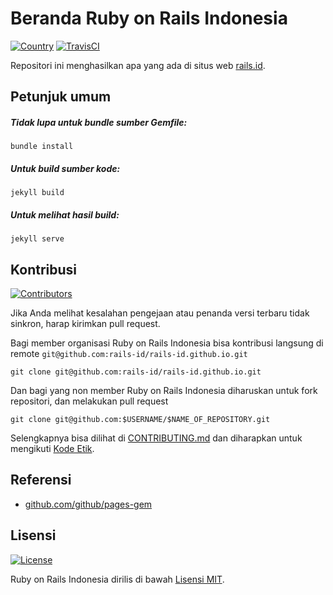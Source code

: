 # Beranda Ruby on Rails Indonesia

[![Country](https://img.shields.io/badge/country-indonesia-blue.svg)](https://en.wikipedia.org/wiki/Indonesia)
[![TravisCI](https://api.travis-ci.org/rails-id/rails-id.github.io.svg)](https://travis-ci.org/rails-id/rails-id.github.io)

Repositori ini menghasilkan apa yang ada di situs web [rails.id](http://rails.id).

## Petunjuk umum

##### Tidak lupa untuk bundle sumber Gemfile:
```
bundle install
```

##### Untuk build sumber kode:
```
jekyll build
```

##### Untuk melihat hasil build:
```
jekyll serve
```

## Kontribusi

[![Contributors](https://img.shields.io/github/contributors/rails-id/rails-id.github.io.svg)](https://github.com/rails-id/rails-id.github.io/graphs/contributors)

Jika Anda melihat kesalahan pengejaan atau penanda versi terbaru tidak sinkron, harap kirimkan pull request.

Bagi member organisasi Ruby on Rails Indonesia bisa kontribusi langsung di remote `git@github.com:rails-id/rails-id.github.io.git`

```
git clone git@github.com:rails-id/rails-id.github.io.git
```

Dan bagi yang non member Ruby on Rails Indonesia diharuskan untuk fork repositori, dan melakukan pull request

```
git clone git@github.com:$USERNAME/$NAME_OF_REPOSITORY.git
```

Selengkapnya bisa dilihat di [CONTRIBUTING.md](CONTRIBUTING.md) dan diharapkan untuk mengikuti [Kode Etik](CODE_OF_CONDUCT.md).

## Referensi
- [github.com/github/pages-gem](https://github.com/github/pages-gem)

## Lisensi

[![License](https://img.shields.io/github/license/rails-id/rails-id.github.io.svg)](LICENSE)

Ruby on Rails Indonesia dirilis di bawah [Lisensi MIT](https://opensource.org/licenses/MIT).

